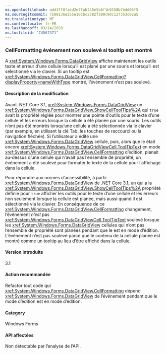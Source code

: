 ```yaml
---
ms.openlocfilehash: add3ff8faed2e7fab245e5b6f1b9158b7bdd06f5
ms.sourcegitcommit: 7588136e355e10cbc2582f389c90c127363c02a5
ms.translationtype: MT
ms.contentlocale: fr-FR
ms.lasthandoff: 03/14/2020
ms.locfileid: "74567371"
---
```

### <a name="cellformatting-event-not-raised-if-tooltip-is-shown"></a>CellFormatting événement non soulevé si tooltip est montré

A <xref:System.Windows.Forms.DataGridView> affiche maintenant les outils texte et erreur d’une cellule lorsqu’il est plané par une souris et lorsqu’il est sélectionné via le clavier. Si un tooltip est <xref:System.Windows.Forms.DataGridView.CellFormatting?displayProperty=nameWithType> montré, l’événement n’est pas soulevé.

#### <a name="change-description"></a>Description de la modification

Avant .NET Core 3.1, <xref:System.Windows.Forms.DataGridView> un <xref:System.Windows.Forms.DataGridView.ShowCellToolTips%2A> qui `true` avait la propriété réglée pour montrer une pointe d’outils pour le texte d’une cellule et les erreurs lorsque la cellule a été planée par une souris. Les outils n’ont pas été montrés lorsqu’une cellule a été sélectionnée via le clavier (par exemple, en utilisant la clé Tab, les touches de raccourci ou la navigation fléchée). Si l’utilisateur a édité une <xref:System.Windows.Forms.DataGridView> cellule, puis, alors que le était encore <xref:System.Windows.Forms.DataGridViewCell.ToolTipText> en mode <xref:System.Windows.Forms.DataGridView.CellFormatting> d’édition, planait au-dessus d’une cellule qui n’avait pas l’ensemble de propriété, un événement a été soulevé pour formater le texte de la cellule pour l’affichage dans la cellule.

Pour répondre aux normes d’accessibilité, à partir <xref:System.Windows.Forms.DataGridView> de .NET Core 3.1, un qui a la <xref:System.Windows.Forms.DataGridView.ShowCellToolTips%2A> propriété définie pour `true` afficher les outils pour le texte d’une cellule et les erreurs non seulement lorsque la cellule est planée, mais aussi quand il est sélectionné via le clavier. En conséquence de ce <xref:System.Windows.Forms.DataGridView.CellFormatting> changement, l’événement *n’est* pas <xref:System.Windows.Forms.DataGridViewCell.ToolTipText> soulevé lorsque les <xref:System.Windows.Forms.DataGridView> cellules qui n’ont pas l’ensemble de propriété sont planées pendant que le est en mode d’édition. L’événement n’est pas soulevé parce que le contenu de la cellule planée est montré comme un tooltip au lieu d’être affiché dans la cellule.

#### <a name="version-introduced"></a>Version introduite

3.1

#### <a name="recommended-action"></a>Action recommandée

Refactor tout code qui <xref:System.Windows.Forms.DataGridView.CellFormatting> dépend <xref:System.Windows.Forms.DataGridView> de l’événement pendant que le mode d’édition est en mode d’édition.

#### <a name="category"></a>Category

Windows Forms

#### <a name="affected-apis"></a>API affectées

Non détectable par l’analyse de l’API.

<!-- 

### Affected APIs

- Not detectable via API analysis.

-->
